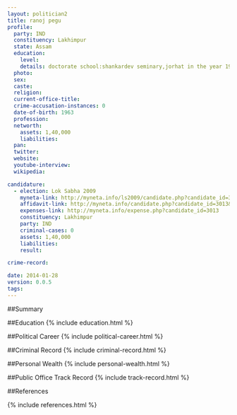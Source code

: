 ```yaml
---
layout: politician2
title: ranoj pegu
profile: 
  party: IND
  constituency: Lakhimpur
  state: Assam
  education: 
    level: 
    details: doctorate school:shankardev seminary,jorhat in the year 1978 (h.s.l.c.) dib.university:north lakhimpur college in the year 1982(p.u.) ghy.university:gauhati medical college in the year 1987(m.b.b.s.)
  photo: 
  sex: 
  caste: 
  religion: 
  current-office-title: 
  crime-accusation-instances: 0
  date-of-birth: 1963
  profession: 
  networth: 
    assets: 1,40,000
    liabilities: 
  pan: 
  twitter: 
  website: 
  youtube-interview: 
  wikipedia: 

candidature: 
  - election: Lok Sabha 2009
    myneta-link: http://myneta.info/ls2009/candidate.php?candidate_id=3013
    affidavit-link: http://myneta.info/candidate.php?candidate_id=3013&scan=original
    expenses-link: http://myneta.info/expense.php?candidate_id=3013
    constituency: Lakhimpur 
    party: IND
    criminal-cases: 0
    assets: 1,40,000
    liabilities: 
    result:  

crime-record: 

date: 2014-01-28
version: 0.0.5
tags: 
---
```

##Summary


##Education
{% include education.html %}


##Political Career
{% include political-career.html %}


##Criminal Record
{% include criminal-record.html %}


##Personal Wealth
{% include personal-wealth.html %}


##Public Office Track Record
{% include track-record.html %}


##References


{% include references.html %}